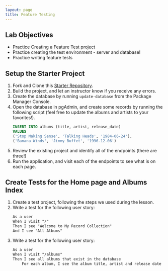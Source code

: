 ```yaml
---
layout: page
title: Feature Testing
---
```


## Lab Objectives
* Practice Creating a Feature Test project
* Practice creating the test environment - server and database!
* Practice writing feature tests

## Setup the Starter Project

1. Fork and Clone this [Starter Repository](https://github.com/turingschool-examples/RecordCollectionStarter).
2. Build the project, and let an instructor know if you receive any errors.
3. Create the database by running `update-database` from the Package Manager Console.
4. Open the database in pgAdmin, and create some records by running the following script (feel free to update the albums and artists to your favorites!).
    ```sql
    INSERT INTO albums (title, artist, release_date)
    VALUES
    ('Stop Making Sense', 'Talking Heads', '1984-06-24'),
    ('Banana Winds', 'Jimmy Buffet', '1996-12-06')
    ```
5. Review the existing project and identify all of the endpoints (there are three!)
6. Run the application, and visit each of the endpoints to see what is on each page.

## Create Tests for the Home page and Albums Index

1. Create a test project, following the steps we used during the lesson.
2. Write a test for the following user story:
    ```txt
    As a user
    When I visit "/"
    Then I see "Welcome to My Record Collection"
    And I see "All Albums"
    ```
3. Write a test for the following user story:
    ```txt
    As a user
    When I visit "/albums"
    Then I see all albums that exist in the database
        For each album, I see the album title, artist and release date
    ```